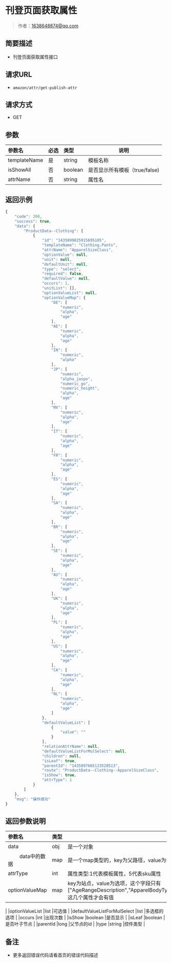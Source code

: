 # 刊登页面获取属性

> 作者：1638648874@qq.com

## 简要描述

- 刊登页面获取属性接口

## 请求URL
- ` amazon/attr/get-publish-attr `
  
## 请求方式
- GET 

## 参数

|参数名|必选|类型|说明|
|:----    |:---|:----- |-----   |
|templateName |是  |string |模板名称   |
|isShowAll |否  |boolean |是否显示所有模板（true/false)   |
|attrName |否  |string |属性名   |

## 返回示例 

```javascript
{
    "code": 200,
    "success": true,
    "data": {
        "ProductData--Clothing": [
            {
                "id": "1435899825915695105",
                "templateName": "Clothing.Pants",
                "attrName": "ApparelSizeClass",
                "optionValue": null,
                "unit": null,
                "defaultUnit": null,
                "type": "select",
                "required": false,
                "defaultValue": null,
                "occurs": 1,
                "unitList": [],
                "optionValueList": null,
                "optionValueMap": {
                    "DE": [
                        "numeric",
                        "alpha",
                        "age"
                    ],
                    "AE": [
                        "numeric",
                        "alpha",
                        "age"
                    ],
                    "IN": [
                        "numeric",
                        "alpha"
                    ],
                    "JP": [
                        "numeric",
                        "alpha_jaspo",
                        "numeric_go",
                        "numeric_height",
                        "alpha",
                        "age"
                    ],
                    "MX": [
                        "numeric",
                        "alpha",
                        "age"
                    ],
                    "IT": [
                        "numeric",
                        "alpha",
                        "age"
                    ],
                    "FR": [
                        "numeric",
                        "alpha",
                        "age"
                    ],
                    "ES": [
                        "numeric",
                        "alpha",
                        "age"
                    ],
                    "SA": [
                        "numeric",
                        "alpha",
                        "age"
                    ],
                    "BR": [
                        "numeric",
                        "alpha",
                        "age"
                    ],
                    "SE": [
                        "numeric",
                        "alpha",
                        "age"
                    ],
                    "AU": [
                        "numeric",
                        "alpha",
                        "age"
                    ],
                    "UK": [
                        "numeric",
                        "alpha",
                        "age"
                    ],
                    "PL": [
                        "numeric",
                        "alpha",
                        "age"
                    ],
                    "US": [
                        "numeric",
                        "alpha",
                        "age"
                    ],
                    "CA": [
                        "numeric",
                        "alpha",
                        "age"
                    ],
                    "NL": [
                        "numeric",
                        "alpha",
                        "age"
                    ]
                },
                "defaultValueList": [
                    {
                        "value": ""
                    }
                ],
                "relationAttrName": null,
                "defaultValueListForMulSelect": null,
                "children": null,
                "isLeaf": true,
                "parentId": "1435897665123520513",
                "route": "ProductData--Clothing--ApparelSizeClass",
                "isShow": true,
                "attrType": 1
            }
        ]
    },
    "msg": "操作成功"
}
```

## 返回参数说明 

|参数名|类型|说明|
|:-----  |:-----|-----                           |
|data |obj   |是一个对象 |
|&emsp;&emsp;  data中的数据 |map   |是一个map类型的，key为父路径，value为叶子节点 |
|attrType |int   |属性类型:1代表模板属性，5代表sku属性 |
|optionValueMap |map   |key为站点，value为选项，这个字段只有["AgeRangeDescription","ApparelBodyType","ApparelHeightType","ApparelSizeClass","ApparelSizeSystem","ShirtBodyType","ShirtHeightType","ShirtSizeClass","ShirtSizeSystem"]这几个属性才会有值
 |
 |optionValueList |list   |可选值 |
 |defaultValueListForMulSelect |list   |多选框的选项 |
 |occurs |int   |出现次数 |
 |isShow |boolean   |是否显示 |
 |isLeaf |boolean   |是否叶子节点 |
 |parentId |long   |父节点的id |
 |type |string   |控件类型 |
  


## 备注 

- 更多返回错误代码请看首页的错误代码描述